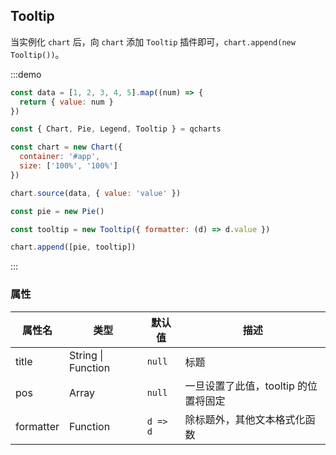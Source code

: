 ## Tooltip

当实例化 `chart` 后，向 `chart` 添加 `Tooltip` 插件即可，`chart.append(new Tooltip())`。

:::demo

```javascript
const data = [1, 2, 3, 4, 5].map((num) => {
  return { value: num }
})

const { Chart, Pie, Legend, Tooltip } = qcharts

const chart = new Chart({
  container: '#app',
  size: ['100%', '100%']
})

chart.source(data, { value: 'value' })

const pie = new Pie()

const tooltip = new Tooltip({ formatter: (d) => d.value })

chart.append([pie, tooltip])
```

:::

### 属性

| 属性名    | 类型               | 默认值   | 描述                                 |
| --------- | ------------------ | -------- | ------------------------------------ |
| title     | String \| Function | `null`   | 标题                                 |
| pos       | Array              | `null`   | 一旦设置了此值，tooltip 的位置将固定 |
| formatter | Function           | `d => d` | 除标题外，其他文本格式化函数         |

